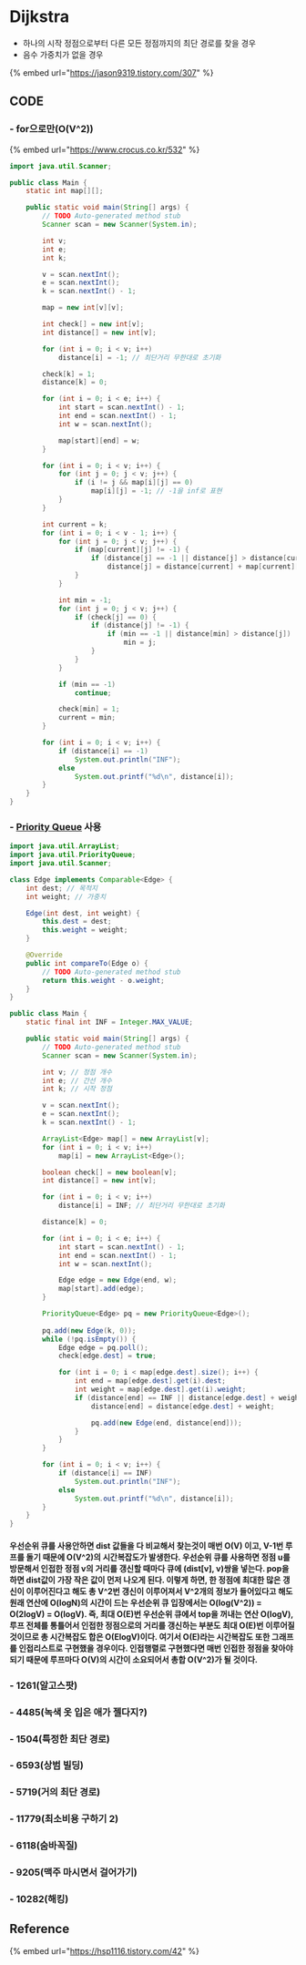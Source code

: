 # Dijkstra

* 하나의 시작 정점으로부터 다른 모든 정점까지의 최단 경로를 찾을 경우
* 음수 가중치가 없을 경우

{% embed url="https://jason9319.tistory.com/307" %}



## CODE

### - for으로만\(O\(V^2\)\)

{% embed url="https://www.crocus.co.kr/532" %}

```java
import java.util.Scanner;

public class Main {
	static int map[][];

	public static void main(String[] args) {
		// TODO Auto-generated method stub
		Scanner scan = new Scanner(System.in);

		int v;
		int e;
		int k;

		v = scan.nextInt();
		e = scan.nextInt();
		k = scan.nextInt() - 1;

		map = new int[v][v];

		int check[] = new int[v];
		int distance[] = new int[v];

		for (int i = 0; i < v; i++)
			distance[i] = -1; // 최단거리 무한대로 초기화

		check[k] = 1;
		distance[k] = 0;

		for (int i = 0; i < e; i++) {
			int start = scan.nextInt() - 1;
			int end = scan.nextInt() - 1;
			int w = scan.nextInt();

			map[start][end] = w;
		}

		for (int i = 0; i < v; i++) {
			for (int j = 0; j < v; j++) {
				if (i != j && map[i][j] == 0)
					map[i][j] = -1; // -1을 inf로 표현
			}
		}

		int current = k;
		for (int i = 0; i < v - 1; i++) {
			for (int j = 0; j < v; j++) {
				if (map[current][j] != -1) {
					if (distance[j] == -1 || distance[j] > distance[current] + map[current][j])
						distance[j] = distance[current] + map[current][j];
				}
			}

			int min = -1;
			for (int j = 0; j < v; j++) {
				if (check[j] == 0) {
					if (distance[j] != -1) {
						if (min == -1 || distance[min] > distance[j])
							min = j;
					}
				}
			}

			if (min == -1)
				continue;

			check[min] = 1;
			current = min;
		}

		for (int i = 0; i < v; i++) {
			if (distance[i] == -1)
				System.out.println("INF");
			else
				System.out.printf("%d\n", distance[i]);
		}
	}
}
```

### - [Priority Queue](https://app.gitbook.com/@hiimin/s/jeongmin_book/~/drafts/-LyTKIgADT9yLcZ0qF1i/queue/priority-queue) 사용

```java
import java.util.ArrayList;
import java.util.PriorityQueue;
import java.util.Scanner;

class Edge implements Comparable<Edge> {
	int dest; // 목적지
	int weight; // 가중치

	Edge(int dest, int weight) {
		this.dest = dest;
		this.weight = weight;
	}

	@Override
	public int compareTo(Edge o) {
		// TODO Auto-generated method stub
		return this.weight - o.weight;
	}
}

public class Main {
	static final int INF = Integer.MAX_VALUE;

	public static void main(String[] args) {
		// TODO Auto-generated method stub
		Scanner scan = new Scanner(System.in);

		int v; // 정점 개수
		int e; // 간선 개수
		int k; // 시작 정점

		v = scan.nextInt();
		e = scan.nextInt();
		k = scan.nextInt() - 1;

		ArrayList<Edge> map[] = new ArrayList[v];
		for (int i = 0; i < v; i++)
			map[i] = new ArrayList<Edge>();

		boolean check[] = new boolean[v];
		int distance[] = new int[v];

		for (int i = 0; i < v; i++)
			distance[i] = INF; // 최단거리 무한대로 초기화

		distance[k] = 0;

		for (int i = 0; i < e; i++) {
			int start = scan.nextInt() - 1;
			int end = scan.nextInt() - 1;
			int w = scan.nextInt();

			Edge edge = new Edge(end, w);
			map[start].add(edge);
		}

		PriorityQueue<Edge> pq = new PriorityQueue<Edge>();
		
		pq.add(new Edge(k, 0));
		while (!pq.isEmpty()) {
			Edge edge = pq.poll();
			check[edge.dest] = true;

			for (int i = 0; i < map[edge.dest].size(); i++) {
				int end = map[edge.dest].get(i).dest;
				int weight = map[edge.dest].get(i).weight;
				if (distance[end] == INF || distance[edge.dest] + weight < distance[end]) {
					distance[end] = distance[edge.dest] + weight;

					pq.add(new Edge(end, distance[end]));
				}
			}
		}

		for (int i = 0; i < v; i++) {
			if (distance[i] == INF)
				System.out.println("INF");
			else
				System.out.printf("%d\n", distance[i]);
		}
	}
}
```

####  우선순위 큐를 사용안하면 dist 값들을 다 비교해서 찾는것이 매번 O\(V\) 이고, V-1번 루프를 돌기 때문에 O\(V^2\)의 시간복잡도가 발생한다. 우선순위 큐를 사용하면 정점 u를 방문해서 인접한 정점 v의 거리를 갱신할 때마다 큐에 \(dist\[v\], v\)쌍을 넣는다. pop을 하면 dist값이 가장 작은 값이 먼저 나오게 된다. 이렇게 하면, 한 정점에 최대한 많은 갱신이 이루어진다고 해도 총 V^2번 갱신이 이루어져서 V^2개의 정보가 들어있다고 해도 원래 연산에 O\(logN\)의 시간이 드는 우선순위 큐 입장에서는 O\(log\(V^2\)\) = O\(2logV\) = O\(logV\).  즉, 최대 O\(E\)번 우선순위 큐에서 top을 꺼내는 연산 O\(logV\), 루프 전체를 통틀어서 인접한 정점으로의 거리를 갱신하는 부분도 최대 O\(E\)번 이루어질 것이므로 총 시간복잡도 합은 O\(ElogV\)이다. 여기서 O\(E\)라는 시간복잡도 또한 그래프를 인접리스트로 구현했을 경우이다. 인접행렬로 구현했다면 매번 인접한 정점을 찾아야 되기 때문에 루프마다 O\(V\)의 시간이 소요되어서 총합 O\(V^2\)가 될 것이다.

### - 1261\(알고스팟\)

### - 4485\(녹색 옷 입은 애가 젤다지?\)

### - 1504\(특정한 최단 경로\)

### - 6593\(상범 빌딩\)

### - 5719\(거의 최단 경로\)

### - 11779\(최소비용 구하기 2\)

### - 6118\(숨바꼭질\)

### - 9205\(맥주 마시면서 걸어가기\)

### - 10282\(해킹\)

## Reference

{% embed url="https://hsp1116.tistory.com/42" %}



